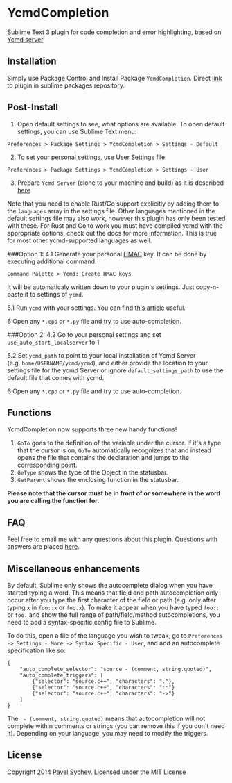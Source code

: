 YcmdCompletion
==============

Sublime Text 3 plugin for code completion and error highlighting, based on [Ycmd server](https://github.com/Valloric/ycmd)

## Installation
  Simply use Package Control and Install Package `YcmdCompletion`.
  Direct [link](https://sublime.wbond.net/packages/YcmdCompletion) to plugin in sublime packages repository.

## Post-Install

1. Open default settings to see, what options are available.
  To open default settings, you can use Sublime Text menu:

  `Preferences > Package Settings > YcmdCompletion > Settings - Default`

2. To set your personal settings, use User Settings file:

  `Preferences > Package Settings > YcmdCompletion > Settings - User`

3. Prepare `Ycmd Server` (clone to your machine and build) as it is described [here](https://github.com/Valloric/ycmd#building)

Note that you need to enable Rust/Go support explicitly by adding them to the `languages` array in the settings file. Other languages mentioned in the default settings file may also work, however this plugin has only been tested with these. For Rust and Go to work you must have compiled ycmd with the appropriate options, check out the docs for more information. This is true for most other ycmd-supported languages as well.

###Option 1:
4.1 Generate your personal [HMAC](https://github.com/Valloric/ycmd#is-hmac-auth-for-requestsresponses-really-necessary) key.
  It can be done by executing additional command:

  `Command Palette > Ycmd: Create HMAC keys`
  
  It will be automaticaly written down to your plugin's settings. Just copy-n-paste it to settings of `ycmd`.

5.1 Run `ycmd` with your settings. You can find [this article](https://github.com/Valloric/ycmd#user-level-customization) useful. 

6 Open any `*.cpp` or `*.py` file and try to use auto-completion.

###Option 2:
4.2 Go to your personal settings and set `use_auto_start_localserver` to 1

5.2 Set `ycmd_path` to point to your local installation of Ycmd Server (e.g.:`home/USERNAME/ycmd/ycmd`), and either provide the location to your settings file for the ycmd Server or ignore `default_settings_path` to use the default file that comes with ycmd.

6 Open any `*.cpp` or `*.py` file and try to use auto-completion.

## Functions

YcmdCompletion now supports three new handy functions!

1. `GoTo` goes to the definition of the variable under the cursor. If it's a type that the cursor is on, `GoTo` automatically recognizes that and instead opens the file that contains the declaration and jumps to the corresponding point.
2. `GeType` shows the type of the Object in the statusbar.
3. `GetParent` shows the enclosing function in the statusbar.

**Please note that the cursor must be in front of or somewhere in the word you are calling the function for.**

## FAQ

Feel free to email me with any questions about this plugin. Questions with answers are placed [here](https://github.com/LuckyGeck/YcmdCompletion/wiki/FAQ).

## Miscellaneous enhancements

By default, Sublime only shows the autocomplete dialog when you have started typing a word. This means that field and path autocompletion only occur after you type the first character of the field or path (e.g. only after typing `x` in `foo::x` or `foo.x`). To make it appear when you have typed `foo::` or `foo.` and show the full range of path/field/method autocompletions, you need to add a syntax-specific config file to Sublime.

To do this, open a file of the language you wish to tweak, go to `Preferences -> Settings - More -> Syntax Specific - User`, and add an autocomplete specification like so:

```
{
    "auto_complete_selector": "source - (comment, string.quoted)",
    "auto_complete_triggers": [ 
        {"selector": "source.c++", "characters": "."},
        {"selector": "source.c++", "characters": "::"} 
        {"selector": "source.c++", "characters": "->"} 
    ]
}
``` 

The ` - (comment, string.quoted)` means that autocompletion will not complete within comments or strings (you can remove this if you don't need it). Depending on your language, you may need to modify the triggers.

## License

Copyright 2014 [Pavel Sychev](pasha.sychev@gmail.com). Licensed under the MIT License